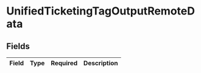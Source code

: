 # UnifiedTicketingTagOutputRemoteData


## Fields

| Field       | Type        | Required    | Description |
| ----------- | ----------- | ----------- | ----------- |